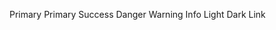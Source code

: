 ﻿<BSButton Color="BSColor.Primary">Primary</BSButton>
<BSButton Color="BSColor.Secondary">Primary</BSButton>
<BSButton Color="BSColor.Success">Success</BSButton>
<BSButton Color="BSColor.Danger">Danger</BSButton>
<BSButton Color="BSColor.Warning">Warning</BSButton>
<BSButton Color="BSColor.Info">Info</BSButton>
<BSButton Color="BSColor.Light">Light</BSButton>
<BSButton Color="BSColor.Dark">Dark</BSButton>
<BSButton IsLink="true">Link</BSButton>